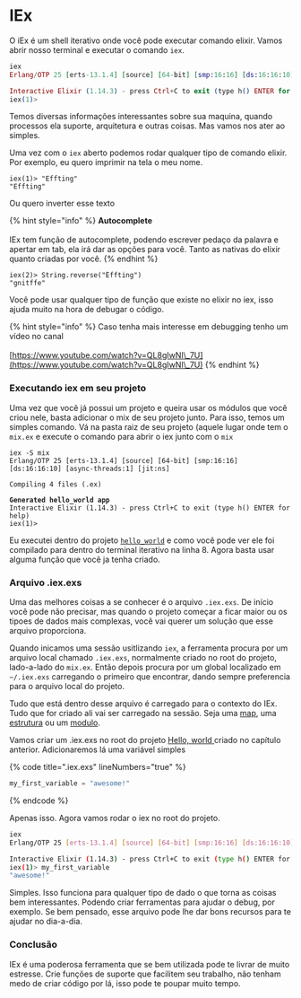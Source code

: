 # IEx

O iEx é um shell iterativo onde você pode executar comando elixir. Vamos abrir nosso terminal e executar o comando `iex`.

```elixir
iex
Erlang/OTP 25 [erts-13.1.4] [source] [64-bit] [smp:16:16] [ds:16:16:10] [async-threads:1] [jit:ns]

Interactive Elixir (1.14.3) - press Ctrl+C to exit (type h() ENTER for help)
iex(1)>
```

Temos diversas informações interessantes sobre sua maquina, quando processos ela suporte, arquitetura e outras coisas. Mas vamos nos ater ao simples.&#x20;

Uma vez com o `iex` aberto podemos rodar qualquer tipo de comando elixir. Por exemplo, eu quero imprimir na tela o meu nome.

```
iex(1)> "Effting"
"Effting"
```

Ou quero inverter esse texto

{% hint style="info" %}
**Autocomplete**\
\
IEx tem função de autocomplete, podendo escrever pedaço da palavra e apertar em tab, ela irá dar as opções para você. Tanto as nativas do elixir quanto criadas por você.
{% endhint %}

```
iex(2)> String.reverse("̀Effting")
"gnitffe"
```

Você pode usar qualquer tipo de função que existe no elixir no iex, isso ajuda muito na hora de debugar o código.

{% hint style="info" %}
Caso tenha mais interesse em debugging tenho um vídeo no canal\
\
[https://www.youtube.com/watch?v=QL8gIwNI\_7U](https://www.youtube.com/watch?v=QL8gIwNI\_7U)
{% endhint %}

### Executando iex em seu projeto

Uma vez que você já possui um projeto e queira usar os módulos que você criou nele, basta adicionar o mix de seu projeto junto. Para isso, temos um simples comando. Vá na pasta raiz de seu projeto (aquele lugar onde tem o `mix.ex` e execute o comando para abrir o iex junto com o `mix`

<pre class="language-sh" data-line-numbers><code class="lang-sh">iex -S mix
Erlang/OTP 25 [erts-13.1.4] [source] [64-bit] [smp:16:16] [ds:16:16:10] [async-threads:1] [jit:ns]

Compiling 4 files (.ex)

<strong>Generated hello_world app
</strong>Interactive Elixir (1.14.3) - press Ctrl+C to exit (type h() ENTER for help)
iex(1)>
</code></pre>

Eu executei dentro do projeto [`hello_world`](meu-hello-world.md) e como você pode ver ele foi compilado para dentro do terminal iterativo na linha 8.  Agora basta usar alguma função que você ja tenha criado.

### Arquivo .iex.exs

Uma das melhores coisas a se conhecer é o arquivo `.iex.exs`. De início você pode não precisar, mas quando o projeto começar a ficar maior ou os tipoes de dados mais complexas, você vai querer um solução que esse arquivo proporciona.

Quando inicamos uma sessão usitlizando `iex`, a ferramenta procura por um arquivo local chamado `.iex.exs`, normalmente criado no root do projeto, lado-a-lado do `mix.ex`. Então depois procura por um global localizado em `~/.iex.exs` carregando o primeiro que encontrar, dando sempre preferencia para o arquivo local do projeto.

Tudo que está dentro desse arquivo é carregado para o contexto do IEx. Tudo que for criado ali vai ser carregado na sessão. Seja uma [map](../basico/mapas.md), uma [estrutura](../basico/estruturas.md) ou um [modulo](../basico/modulos.md).&#x20;

Vamos criar um .iex.exs no root do projeto [Hello, world ](meu-hello-world.md)criado no capítulo anterior. Adicionaremos lá uma variável simples

{% code title=".iex.exs" lineNumbers="true" %}
```elixir
my_first_variable = "awesome!"
```
{% endcode %}

Apenas isso. Agora vamos rodar o iex no root do projeto.

```sh
iex       
Erlang/OTP 25 [erts-13.1.4] [source] [64-bit] [smp:16:16] [ds:16:16:10] [async-threads:1] [jit:ns]

Interactive Elixir (1.14.3) - press Ctrl+C to exit (type h() ENTER for help)
iex(1)> my_first_variable
"awesome!"
```

Simples. Isso funciona para qualquer tipo de dado o que torna as coisas bem interessantes. Podendo criar ferramentas para ajudar o debug, por exemplo. Se bem pensado, esse arquivo pode lhe dar bons recursos para te ajudar no dia-a-dia.

### Conclusão

IEx é uma poderosa ferramenta que se bem utilizada pode te livrar de muito estresse. Crie funções de suporte que facilitem seu trabalho, não tenham medo de criar código por lá, isso pode te poupar muito tempo.

###
